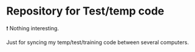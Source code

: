 # Repository for Test/temp code
:heavy_exclamation_mark: Nothing interesting.

Just for syncing my temp/test/training code between several computers.
